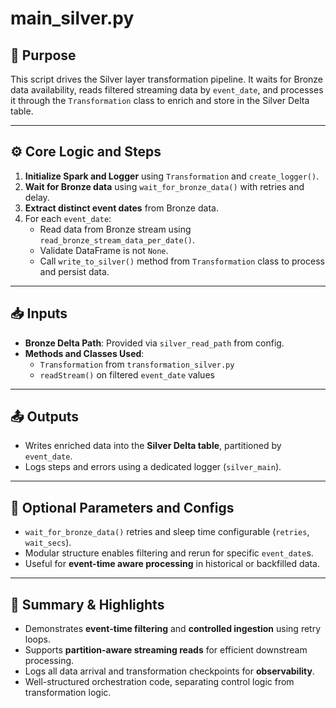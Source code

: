 
# main_silver.py

## 📌 Purpose

This script drives the Silver layer transformation pipeline. It waits for Bronze data availability, reads filtered streaming data by `event_date`, and processes it through the `Transformation` class to enrich and store in the Silver Delta table.

---

## ⚙️ Core Logic and Steps

1. **Initialize Spark and Logger** using `Transformation` and `create_logger()`.
2. **Wait for Bronze data** using `wait_for_bronze_data()` with retries and delay.
3. **Extract distinct event dates** from Bronze data.
4. For each `event_date`:
   - Read data from Bronze stream using `read_bronze_stream_data_per_date()`.
   - Validate DataFrame is not `None`.
   - Call `write_to_silver()` method from `Transformation` class to process and persist data.

---

## 📥 Inputs

- **Bronze Delta Path**: Provided via `silver_read_path` from config.
- **Methods and Classes Used**:
  - `Transformation` from `transformation_silver.py`
  - `readStream()` on filtered `event_date` values

---

## 📤 Outputs

- Writes enriched data into the **Silver Delta table**, partitioned by `event_date`.
- Logs steps and errors using a dedicated logger (`silver_main`).

---

## 🧩 Optional Parameters and Configs

- `wait_for_bronze_data()` retries and sleep time configurable (`retries`, `wait_secs`).
- Modular structure enables filtering and rerun for specific `event_date`s.
- Useful for **event-time aware processing** in historical or backfilled data.

---

## 📝 Summary & Highlights

- Demonstrates **event-time filtering** and **controlled ingestion** using retry loops.
- Supports **partition-aware streaming reads** for efficient downstream processing.
- Logs all data arrival and transformation checkpoints for **observability**.
- Well-structured orchestration code, separating control logic from transformation logic.
